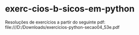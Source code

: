 # exerc-cios-b-sicos-em-python
Resoluções de exercícios a partir do seguinte pdf: file:///D:/Downloads/exercicios-python-secao04_53e.pdf

